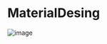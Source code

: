 # MaterialDesing
![image](https://github.com/braystwart/MaterialDesing/assets/122955578/52668a00-4ea3-454f-a068-56eb3590342a)
